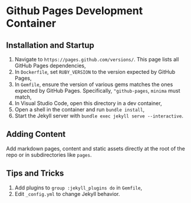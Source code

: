 # Github Pages Development Container

## Installation and Startup
1. Navigate to `https://pages.github.com/versions/`. This page lists all GitHub Pages dependencies,
2. In `Dockerfile`, set `RUBY_VERSION` to the version expected by GitHub Pages,
3. In `Gemfile`, ensure the version of various gems matches the ones expected by GitHub Pages. Specifically, `"github-pages`, `minima` must match,
4. In Visual Studio Code, open this directory in a dev container,
5. Open a shell in the container and run `bundle install`,
6. Start the Jekyll server with `bundle exec jekyll serve --interactive`.

## Adding Content
Add markdown pages, content and static assets directly at the root of the repo or in subdirectories like `pages`.

## Tips and Tricks

1. Add plugins to `group :jekyll_plugins do` in `Gemfile`,
2. Edit `_config.yml` to change Jekyll behavior.